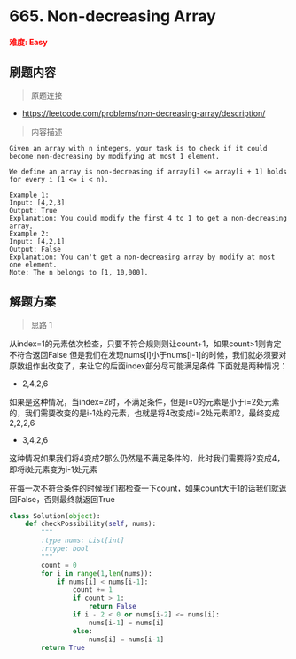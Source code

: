 # 665. Non-decreasing Array

**<font color=red>难度: Easy</font>**

## 刷题内容

> 原题连接

* https://leetcode.com/problems/non-decreasing-array/description/

> 内容描述

```
Given an array with n integers, your task is to check if it could become non-decreasing by modifying at most 1 element.

We define an array is non-decreasing if array[i] <= array[i + 1] holds for every i (1 <= i < n).

Example 1:
Input: [4,2,3]
Output: True
Explanation: You could modify the first 4 to 1 to get a non-decreasing array.
Example 2:
Input: [4,2,1]
Output: False
Explanation: You can't get a non-decreasing array by modify at most one element.
Note: The n belongs to [1, 10,000].
```

## 解题方案

> 思路 1

从index=1的元素依次检查，只要不符合规则则让count+1，如果count>1则肯定不符合返回False
但是我们在发现nums[i]小于nums[i-1]的时候，我们就必须要对原数组作出改变了，来让它的后面index部分尽可能满足条件
下面就是两种情况：
- 2,4,2,6

如果是这种情况，当index=2时，不满足条件，但是i=0的元素是小于i=2处元素的，我们需要改变的是i-1处的元素，也就是将4改变成i=2处元素即2，最终变成2,2,2,6

- 3,4,2,6

这种情况如果我们将4变成2那么仍然是不满足条件的，此时我们需要将2变成4，即将i处元素变为i-1处元素

在每一次不符合条件的时候我们都检查一下count，如果count大于1的话我们就返回False，否则最终就返回True

```python
class Solution(object):
    def checkPossibility(self, nums):
        """
        :type nums: List[int]
        :rtype: bool
        """
        count = 0
        for i in range(1,len(nums)):
            if nums[i] < nums[i-1]:
                count += 1
                if count > 1:
                    return False
                if i - 2 < 0 or nums[i-2] <= nums[i]:
                    nums[i-1] = nums[i]
                else:
                    nums[i] = nums[i-1]
        return True
```



